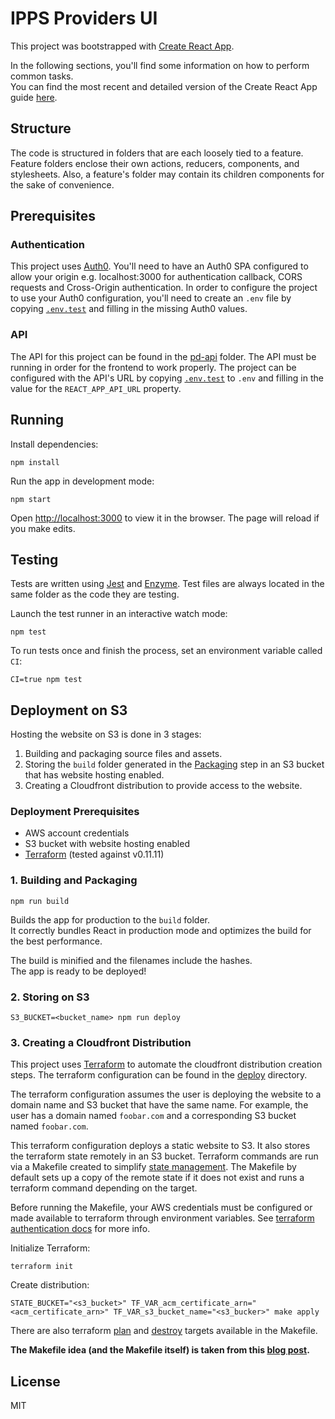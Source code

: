 # IPPS Providers UI 

This project was bootstrapped with [Create React App](https://github.com/facebookincubator/create-react-app).

In the following sections, you'll find some information on how to perform common tasks.<br>
You can find the most recent and detailed version of the Create React App guide [here](https://github.com/facebookincubator/create-react-app/blob/master/packages/react-scripts/template/README.md).

## Structure

The code is structured in folders that are each loosely tied to a feature.
Feature folders enclose their own actions, reducers, components, and stylesheets.
Also, a feature's folder may contain its children components for the sake of convenience.

## Prerequisites

### Authentication

This project uses [Auth0](https://auth0.com/). You'll need to have an Auth0 SPA configured to allow your origin e.g. localhost:3000 for authentication callback, CORS requests and Cross-Origin authentication.
In order to configure the project to use your Auth0 configuration, you'll need to create an `.env` file by copying [`.env.test`](./.env.test) and filling in the missing Auth0 values.

### API

The API for this project can be found in the [pd-api](../pd-api) folder. The API must be running in order for the frontend to work properly.
The project can be configured with the API's URL by copying [`.env.test`](./.env.test) to `.env` and filling in the value for the `REACT_APP_API_URL` property. 

## Running

Install dependencies:

    npm install
    
Run the app in development mode:

    npm start

Open [http://localhost:3000](http://localhost:3000) to view it in the browser. The page will reload if you make edits.

## Testing

Tests are written using [Jest](https://jestjs.io/) and [Enzyme](https://github.com/airbnb/enzyme).
Test files are always located in the same folder as the code they are testing.

Launch the test runner in an interactive watch mode:

    npm test

To run tests once and finish the process, set an environment variable called `CI`:

    CI=true npm test

## Deployment on S3

Hosting the website on S3 is done in 3 stages:
1. Building and packaging source files and assets.
2. Storing the `build` folder generated in the [Packaging](#1-building-and-packaging) step in an S3 bucket that has website hosting enabled.
3. Creating a Cloudfront distribution to provide access to the website.

### Deployment Prerequisites

* AWS account credentials
* S3 bucket with website hosting enabled
* [Terraform](https://www.terraform.io/) (tested against v0.11.11)

### 1. Building and Packaging

    npm run build 

Builds the app for production to the `build` folder.<br>
It correctly bundles React in production mode and optimizes the build for the best performance.

The build is minified and the filenames include the hashes.<br>
The app is ready to be deployed!

### 2. Storing on S3

    S3_BUCKET=<bucket_name> npm run deploy

### 3. Creating a Cloudfront Distribution

This project uses [Terraform](https://www.terraform.io/) to automate the cloudfront distribution creation steps.
The terraform configuration can be found in the [deploy](./deploy) directory.

The terraform configuration assumes the user is deploying the website to a domain name and S3 bucket that have the same name.
For example, the user has a domain named `foobar.com` and a corresponding S3 bucket named `foobar.com`. 

This terraform configuration deploys a static website to S3. It also stores the terraform state remotely in an S3 bucket.
Terraform commands are run via a Makefile created to simplify [state management](https://www.terraform.io/docs/state/).
The Makefile by default sets up a copy of the remote state if it does not exist and runs a terraform command depending on the target.

Before running the Makefile, your AWS credentials must be configured or made available to terraform through environment variables.
See [terraform authentication docs](https://www.terraform.io/docs/providers/aws/#authentication) for more info.

Initialize Terraform:
```
terraform init
```

Create distribution:
```
STATE_BUCKET="<s3_bucket>" TF_VAR_acm_certificate_arn="<acm_certificate_arn>" TF_VAR_s3_bucket_name="<s3_bucker>" make apply 
```

There are also terraform [plan](https://www.terraform.io/docs/commands/plan.html) and [destroy](https://www.terraform.io/docs/commands/destroy.html) targets available in the Makefile.

__The Makefile idea (and the Makefile itself) is taken from this [blog post](http://karlcode.owtelse.com/blog/2015/09/01/working-with-terraform-remote-statefile/).__

## License

MIT
